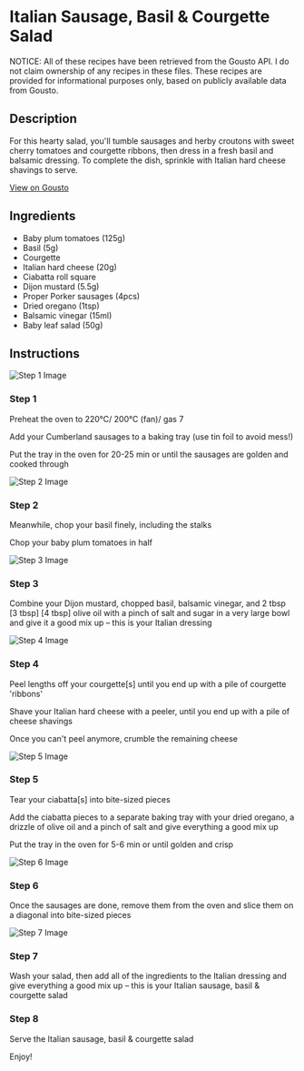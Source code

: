 # Italian Sausage, Basil & Courgette Salad

NOTICE: All of these recipes have been retrieved from the Gousto API. I do not claim ownership of any recipes in these files. These recipes are provided for informational purposes only, based on publicly available data from Gousto.

## Description

For this hearty salad, you'll tumble sausages and herby croutons with sweet cherry tomatoes and courgette ribbons, then dress in a fresh basil and balsamic dressing. To complete the dish, sprinkle with Italian hard cheese shavings to serve. 

[View on Gousto](https://www.gousto.co.uk/recipes/cookbook/italian-sausage-basil-courgette-salad)

## Ingredients

- Baby plum tomatoes (125g)
- Basil (5g)
- Courgette
- Italian hard cheese (20g)
- Ciabatta roll square
- Dijon mustard (5.5g)
- Proper Porker sausages (4pcs)
- Dried oregano (1tsp)
- Balsamic vinegar (15ml)
- Baby leaf salad (50g)

## Instructions

![Step 1 Image](https://production-media.gousto.co.uk/cms/recipe-step-image/1147.-step-1-x200.jpg)

### Step 1

Preheat the oven to 220°C/ 200°C (fan)/ gas 7

Add your Cumberland sausages to a baking tray (use tin foil to avoid mess!)

Put the tray in the oven for 20-25 min or until the sausages are golden and cooked through

![Step 2 Image](https://production-media.gousto.co.uk/cms/recipe-step-image/1147.-step-2-x200.jpg)

### Step 2

Meanwhile, chop your basil finely, including the stalks

Chop your baby plum tomatoes in half

![Step 3 Image](https://production-media.gousto.co.uk/cms/recipe-step-image/1147.-step-3-x200.jpg)

### Step 3

Combine your Dijon mustard, chopped basil, balsamic vinegar, and 2 tbsp <span class="text-purple">[3 tbsp]</span> <span class="text-danger">[4 tbsp]</span> olive oil with a pinch of salt and sugar in a very large bowl and give it a good mix up – this is your Italian dressing

![Step 4 Image](https://production-media.gousto.co.uk/cms/recipe-step-image/1147.-step-4-x200.jpg)

### Step 4

Peel lengths off your courgette[s] until you end up with a pile of courgette 'ribbons'

Shave your Italian hard cheese with a peeler, until you end up with a pile of cheese shavings

Once you can't peel anymore, crumble the remaining cheese

![Step 5 Image](https://production-media.gousto.co.uk/cms/recipe-step-image/1147.-step-5-x200.jpg)

### Step 5

Tear your ciabatta[s] into bite-sized pieces

Add the ciabatta pieces to a separate baking tray with your dried oregano, a drizzle of olive oil and a pinch of salt and give everything a good mix up

Put the tray in the oven for 5-6 min or until golden and crisp

![Step 6 Image](https://production-media.gousto.co.uk/cms/recipe-step-image/1147.-step-6-x200.jpg)

### Step 6

Once the sausages are done, remove them from the oven and slice them on a diagonal into bite-sized pieces

![Step 7 Image](https://production-media.gousto.co.uk/cms/recipe-step-image/1147.-step-7-x200.jpg)

### Step 7

Wash your salad, then add all of the ingredients to the Italian dressing and give everything a good mix up – this is your Italian sausage, basil & courgette salad

### Step 8

Serve the Italian sausage, basil & courgette salad

Enjoy!

